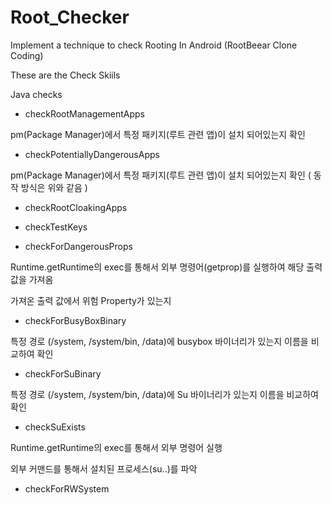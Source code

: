 # Root_Checker

Implement a technique to check Rooting In Android (RootBeear Clone Coding)

These are the Check Skiils 

Java checks

- checkRootManagementApps

pm(Package Manager)에서 특정 패키지(루트 관련 앱)이 설치 되어있는지 확인

- checkPotentiallyDangerousApps

pm(Package Manager)에서 특정 패키지(루트 관련 앱)이 설치 되어있는지 확인 ( 동작 방식은 위와 같음 ) 

- checkRootCloakingApps

- checkTestKeys

- checkForDangerousProps

Runtime.getRuntime의 exec를 통해서 외부 명령어(getprop)를 실행하여 해당 출력 값을 가져옴

가져온 출력 값에서 위험 Property가 있는지 

- checkForBusyBoxBinary

특정 경로 (/system, /system/bin, /data)에 busybox 바이너리가 있는지 이름을 비교하여 확인

- checkForSuBinary

특정 경로 (/system, /system/bin, /data)에 Su 바이너리가 있는지 이름을 비교하여 확인

- checkSuExists

Runtime.getRuntime의 exec를 통해서 외부 명령어 실행

외부 커맨드를 통해서 설치된 프로세스(su..)를 파악

- checkForRWSystem

